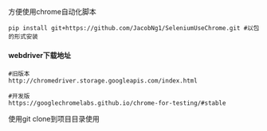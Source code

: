 方便使用chrome自动化脚本

```commandline
pip install git+https://github.com/JacobNg1/SeleniumUseChrome.git #以包的形式安装
```



#### webdriver下载地址
```commandline
#旧版本
http://chromedriver.storage.googleapis.com/index.html 

#开发版
https://googlechromelabs.github.io/chrome-for-testing/#stable

```

使用git clone到项目目录使用